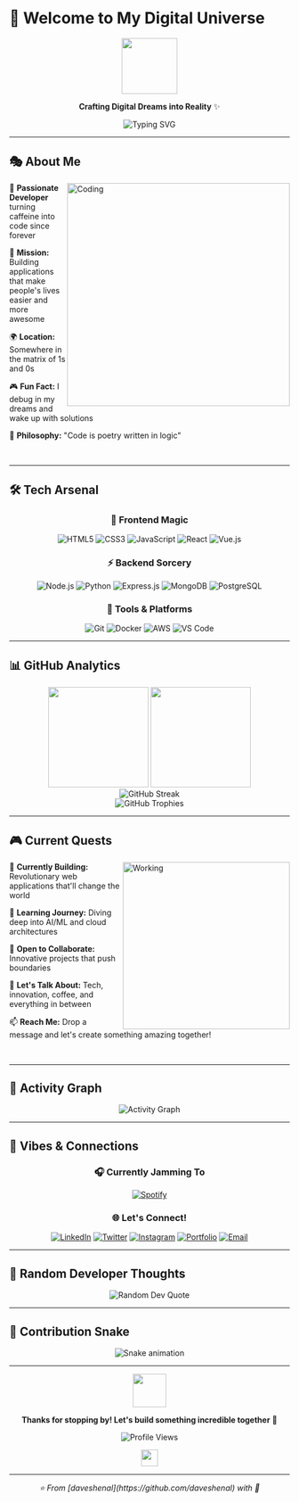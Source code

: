 # 🚀 Welcome to My Digital Universe

<div align="center">
  <img src="https://media.giphy.com/media/M9gbBd9nbDrOTu1Mqx/giphy.gif" width="100"/>
  
  **Crafting Digital Dreams into Reality** ✨
  
  ![Typing SVG](https://readme-typing-svg.herokuapp.com?font=Fira+Code&size=30&duration=3000&pause=1000&color=00D8FF&center=true&vCenter=true&width=600&lines=Full+Stack+Developer;Tech+Enthusiast;Problem+Solver;Digital+Creator)
</div>

---

## 🎭 About Me

<img align="right" alt="Coding" width="400" src="https://media.giphy.com/media/qgQUggAC3Pfv687qPC/giphy.gif">

🌟 **Passionate Developer** turning caffeine into code since forever

🎯 **Mission:** Building applications that make people's lives easier and more awesome

🌍 **Location:** Somewhere in the matrix of 1s and 0s

🎮 **Fun Fact:** I debug in my dreams and wake up with solutions

💭 **Philosophy:** "Code is poetry written in logic"

<br clear="both"/>

---

## 🛠️ Tech Arsenal

<div align="center">
  
### 🎨 Frontend Magic
![HTML5](https://img.shields.io/badge/HTML5-E34F26?style=for-the-badge&logo=html5&logoColor=white)
![CSS3](https://img.shields.io/badge/CSS3-1572B6?style=for-the-badge&logo=css3&logoColor=white)
![JavaScript](https://img.shields.io/badge/JavaScript-F7DF1E?style=for-the-badge&logo=javascript&logoColor=black)
![React](https://img.shields.io/badge/React-20232A?style=for-the-badge&logo=react&logoColor=61DAFB)
![Vue.js](https://img.shields.io/badge/Vue.js-35495E?style=for-the-badge&logo=vue.js&logoColor=4FC08D)

### ⚡ Backend Sorcery
![Node.js](https://img.shields.io/badge/Node.js-43853D?style=for-the-badge&logo=node.js&logoColor=white)
![Python](https://img.shields.io/badge/Python-3776AB?style=for-the-badge&logo=python&logoColor=white)
![Express.js](https://img.shields.io/badge/Express.js-404D59?style=for-the-badge)
![MongoDB](https://img.shields.io/badge/MongoDB-4EA94B?style=for-the-badge&logo=mongodb&logoColor=white)
![PostgreSQL](https://img.shields.io/badge/PostgreSQL-316192?style=for-the-badge&logo=postgresql&logoColor=white)

### 🎯 Tools & Platforms
![Git](https://img.shields.io/badge/Git-F05032?style=for-the-badge&logo=git&logoColor=white)
![Docker](https://img.shields.io/badge/Docker-2496ED?style=for-the-badge&logo=docker&logoColor=white)
![AWS](https://img.shields.io/badge/AWS-232F3E?style=for-the-badge&logo=amazon-aws&logoColor=white)
![VS Code](https://img.shields.io/badge/VS_Code-007ACC?style=for-the-badge&logo=visual-studio-code&logoColor=white)

</div>

---

## 📊 GitHub Analytics

<div align="center">
  <img height="180em" src="https://github-readme-stats.vercel.app/api?username=daveshenal&show_icons=true&theme=tokyonight&include_all_commits=true&count_private=true"/>
  <img height="180em" src="https://github-readme-stats.vercel.app/api/top-langs/?username=daveshenal&layout=compact&langs_count=8&theme=tokyonight"/>
</div>

<div align="center">
  <img src="https://github-readme-streak-stats.herokuapp.com/?user=daveshenal&theme=tokyonight" alt="GitHub Streak" />
</div>

<div align="center">
  <img src="https://github-profile-trophy.vercel.app/?username=daveshenal&theme=tokyonight&no-frame=false&no-bg=false&margin-w=4" alt="GitHub Trophies" />
</div>

---

## 🎮 Current Quests

<img align="right" alt="Working" width="300" src="https://media.giphy.com/media/L1R1tvI9svkIWwpVYr/giphy.gif">

🔭 **Currently Building:** Revolutionary web applications that'll change the world

🌱 **Learning Journey:** Diving deep into AI/ML and cloud architectures

👥 **Open to Collaborate:** Innovative projects that push boundaries

💬 **Let's Talk About:** Tech, innovation, coffee, and everything in between

📫 **Reach Me:** Drop a message and let's create something amazing together!

<br clear="both"/>

---

## 🌈 Activity Graph

<div align="center">
  <img src="https://github-readme-activity-graph.vercel.app/graph?username=daveshenal&theme=tokyo-night&bg_color=1a1b27&color=628fdb&line=628fdb&point=628fdb&area=true&hide_border=true" alt="Activity Graph" />
</div>

---

## 🎵 Vibes & Connections

<div align="center">
  
### 🎧 Currently Jamming To
[![Spotify](https://spotify-github-profile.vercel.app/api/spotify)](https://open.spotify.com/user/daveshenal)

### 🌐 Let's Connect!
[![LinkedIn](https://img.shields.io/badge/LinkedIn-0077B5?style=for-the-badge&logo=linkedin&logoColor=white)](https://linkedin.com/in/yourprofile)
[![Twitter](https://img.shields.io/badge/Twitter-1DA1F2?style=for-the-badge&logo=twitter&logoColor=white)](https://twitter.com/yourhandle)
[![Instagram](https://img.shields.io/badge/Instagram-E4405F?style=for-the-badge&logo=instagram&logoColor=white)](https://instagram.com/yourhandle)
[![Portfolio](https://img.shields.io/badge/Portfolio-FF5722?style=for-the-badge&logo=google-chrome&logoColor=white)](https://yourportfolio.com)
[![Email](https://img.shields.io/badge/Email-D14836?style=for-the-badge&logo=gmail&logoColor=white)](mailto:your.email@example.com)

</div>

---

## 💭 Random Developer Thoughts

<div align="center">
  <img src="https://quotes-github-readme.vercel.app/api?type=horizontal&theme=tokyonight" alt="Random Dev Quote"/>
</div>

---

## 🐍 Contribution Snake

<div align="center">
  <img src="https://raw.githubusercontent.com/daveshenal/daveshenal/output/github-contribution-grid-snake-dark.svg" alt="Snake animation" />
</div>

---

<div align="center">
  <img src="https://media.giphy.com/media/LnQjpWaON8nhr21vNW/giphy.gif" width="60">
  
  **Thanks for stopping by! Let's build something incredible together** 🚀
  
  ![Profile Views](https://komarev.com/ghpvc/?username=daveshenal&color=blueviolet&style=for-the-badge)
  
  <img src="https://media.giphy.com/media/W5eoZHPpUx9sapR0eu/giphy.gif" width="30">
</div>

---

<div align="center">
  <i>⭐️ From [daveshenal](https://github.com/daveshenal) with 💙</i>
</div>
